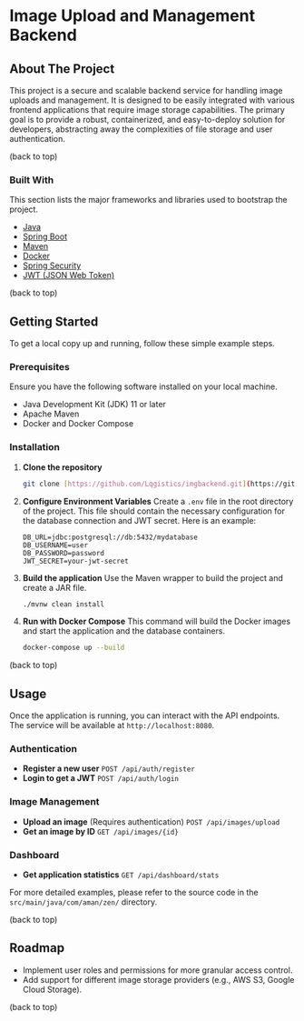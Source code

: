 # Image Upload and Management Backend

## About The Project

This project is a secure and scalable backend service for handling image uploads and management. It is designed to be easily integrated with various frontend applications that require image storage capabilities. The primary goal is to provide a robust, containerized, and easy-to-deploy solution for developers, abstracting away the complexities of file storage and user authentication.

(back to top)

### Built With

This section lists the major frameworks and libraries used to bootstrap the project.

* [Java](https://www.java.com/)
* [Spring Boot](https://spring.io/projects/spring-boot)
* [Maven](https://maven.apache.org/)
* [Docker](https://www.docker.com/)
* [Spring Security](https://spring.io/projects/spring-security)
* [JWT (JSON Web Token)](https://jwt.io/)

(back to top)

## Getting Started

To get a local copy up and running, follow these simple example steps.

### Prerequisites

Ensure you have the following software installed on your local machine.

* Java Development Kit (JDK) 11 or later
* Apache Maven
* Docker and Docker Compose

### Installation

1.  **Clone the repository**
    ```sh
    git clone [https://github.com/Lqgistics/imgbackend.git](https://github.com/Lqgistics/imgbackend.git)
    ```
2.  **Configure Environment Variables**
    Create a `.env` file in the root directory of the project. This file should contain the necessary configuration for the database connection and JWT secret. Here is an example:
    ```env
    DB_URL=jdbc:postgresql://db:5432/mydatabase
    DB_USERNAME=user
    DB_PASSWORD=password
    JWT_SECRET=your-jwt-secret
    ```
3.  **Build the application**
    Use the Maven wrapper to build the project and create a JAR file.
    ```sh
    ./mvnw clean install
    ```
4.  **Run with Docker Compose**
    This command will build the Docker images and start the application and the database containers.
    ```sh
    docker-compose up --build
    ```

(back to top)

## Usage

Once the application is running, you can interact with the API endpoints. The service will be available at `http://localhost:8080`.

### Authentication

* **Register a new user**
    `POST /api/auth/register`
* **Login to get a JWT**
    `POST /api/auth/login`

### Image Management

* **Upload an image** (Requires authentication)
    `POST /api/images/upload`
* **Get an image by ID**
    `GET /api/images/{id}`

### Dashboard

* **Get application statistics**
    `GET /api/dashboard/stats`

For more detailed examples, please refer to the source code in the `src/main/java/com/aman/zen/` directory.

(back to top)

## Roadmap

- Implement user roles and permissions for more granular access control.
- Add support for different image storage providers (e.g., AWS S3, Google Cloud Storage).

(back to top)
